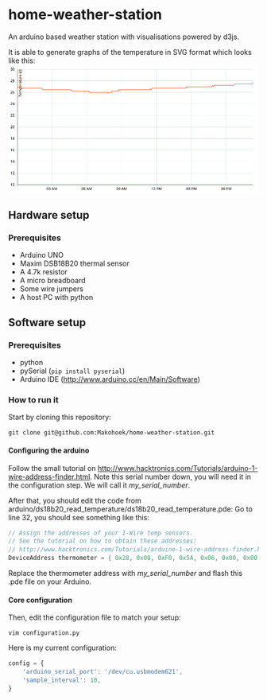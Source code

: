 home-weather-station
====================

An arduino based weather station with visualisations powered by d3js.

It is able to generate graphs of the temperature in SVG format which looks like this:
![visualization](./readme_images/data_visualisation_screenshot.png)

Hardware setup
--------------
### Prerequisites
* Arduino UNO
* Maxim DSB18B20 thermal sensor
* A 4.7k resistor
* A micro breadboard
* Some wire jumpers
* A host PC with python

Software setup
--------------
### Prerequisites
* python
* pySerial (`pip install pyserial`)
* Arduino IDE (http://www.arduino.cc/en/Main/Software)

### How to run it
Start by cloning this repository:

    git clone git@github.com:Makohoek/home-weather-station.git

#### Configuring the arduino
Follow the small tutorial on http://www.hacktronics.com/Tutorials/arduino-1-wire-address-finder.html.
Note this serial number down, you will need it in the configuration step.
We will call it *my_serial_number*.

After that, you should edit the code from arduino/ds18b20_read_temperature/ds18b20_read_temperature.pde:
Go to line 32, you should see something like this:

```c
// Assign the addresses of your 1-Wire temp sensors.
// See the tutorial on how to obtain these addresses:
// http://www.hacktronics.com/Tutorials/arduino-1-wire-address-finder.html
DeviceAddress thermometer = { 0x28, 0x08, 0xF0, 0x5A, 0x06, 0x00, 0x00, 0x0B };
```

Replace the thermometer address with *my_serial_number* and flash this .pde file on your Arduino.

#### Core configuration
Then, edit the configuration file to match your setup:

    vim configuration.py

Here is my current configuration:

```javascript
config = {
    'arduino_serial_port': '/dev/cu.usbmodem621',
    'sample_interval': 10,
}
```
